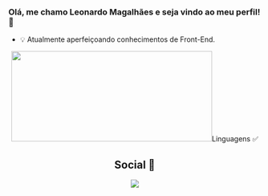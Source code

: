 ### Olá, me chamo Leonardo Magalhães e seja vindo ao meu perfil! 🖖

- 💡 Atualmente aperfeiçoando conhecimentos de Front-End.

<div align="center">
  <img height="180em" width="400em" src="https://github-readme-stats.vercel.app/api?username=LeoMagaMoraes&show_icons=true&theme=dracula&include_all_commits=true&count_private=true%22/%3E
  <img height="180em" width="400em" src="https://github-readme-stats.vercel.app/api/top-langs/?username=LeoMagaMoraes&layout=compact&langs_count=7&theme=dracula%22/%3E
</div>

## Linguagens ✅
<p align="center">
  <a href="https://skillicons.dev/%22%3E
    <img src="https://skillicons.dev/icons?i=cpp,html,python,css,git"/>
  </a>
</p>

## Social 👀
 
<div> 
  <a href="https://www.linkedin.com/in/leomagamoraes/" target="_blank">
    <img src="https://img.shields.io/badge/-LinkedIn-%230077B5?style=for-the-badge&logo=linkedin&logoColor=white" target="_blank">
  </a> 

</div>

